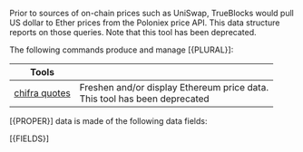 Prior to sources of on-chain prices such as UniSwap, TrueBlocks would pull US dollar to Ether prices from the Poloniex price API. This data structure reports on those queries. Note that this tool has been deprecated.

The following commands produce and manage [{PLURAL}]:

| Tools                                              |                                                                               |
| -------------------------------------------------- | ----------------------------------------------------------------------------- |
| [chifra quotes](/docs/chifra/other/#chifra-quotes) | Freshen and/or display Ethereum price data.<br/>This tool has been deprecated |

[{PROPER}] data is made of the following data fields:

[{FIELDS}]
